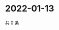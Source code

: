 # 2022-01-13

共 0 条

<!-- BEGIN WEIBO -->
<!-- 最后更新时间 Thu Jan 13 2022 03:12:34 GMT+0800 (China Standard Time) -->

<!-- END WEIBO -->
